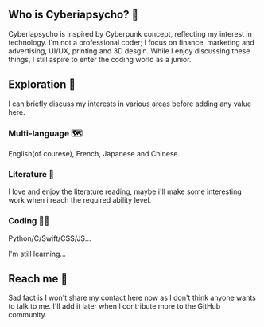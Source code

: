 ## Who is Cyberiapsycho? 🤔

Cyberiapsycho is inspired by Cyberpunk concept, reflecting my interest in technology. I'm not a professional coder; I focus on finance, marketing and advertising, UI/UX, printing and 3D desgin. While I enjoy discussing these things, I still aspire to enter the coding world as a junior.

## Exploration 🔭

I can briefly discuss my interests in various areas before adding any value here.

### Multi-language 🗺️

English(of courese), French, Japanese and Chinese.

### Literature 📜

I love and enjoy the literature reading, maybe i'll make some interesting work when i reach the required ability level.

### Coding 🧑‍💻

Python/C/Swift/CSS/JS...

I'm still learning...

## Reach me 📮

Sad fact is I won't share my contact here now as I don't think anyone wants to talk to me. I'll add it later when I contribute more to the GitHub community.


